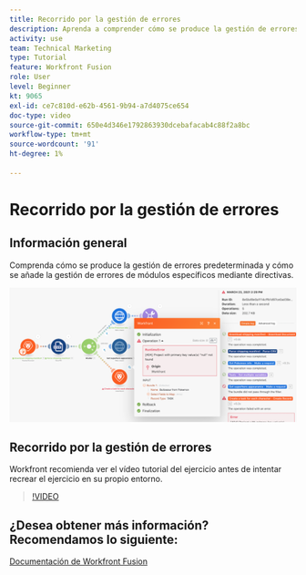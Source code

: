 ```yaml
---
title: Recorrido por la gestión de errores
description: Aprenda a comprender cómo se produce la gestión de errores predeterminada y cómo añadir la gestión de errores de módulos específicos mediante directivas en [!DNL Adobe Workfront Fusion].
activity: use
team: Technical Marketing
type: Tutorial
feature: Workfront Fusion
role: User
level: Beginner
kt: 9065
exl-id: ce7c810d-e62b-4561-9b94-a7d4075ce654
doc-type: video
source-git-commit: 650e4d346e1792863930dcebafacab4c88f2a8bc
workflow-type: tm+mt
source-wordcount: '91'
ht-degree: 1%

---
```


# Recorrido por la gestión de errores

## Información general

Comprenda cómo se produce la gestión de errores predeterminada y cómo se añade la gestión de errores de módulos específicos mediante directivas.

![Imagen de un escenario con gestión de errores](assets/troubleshooting-and-error-handling-7.png)

## Recorrido por la gestión de errores

Workfront recomienda ver el vídeo tutorial del ejercicio antes de intentar recrear el ejercicio en su propio entorno.

>[!VIDEO](https://video.tv.adobe.com/v/335306/?quality=12&learn=on)

## ¿Desea obtener más información? Recomendamos lo siguiente:

[Documentación de Workfront Fusion](https://experienceleague.adobe.com/docs/workfront/using/adobe-workfront-fusion/workfront-fusion-2.html?lang=en)
